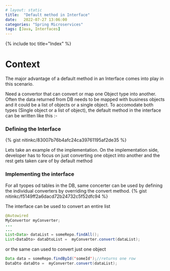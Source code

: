 ```yaml
---
# layout: static
title:  "Default method in Interface"
date:   2022-07-27 13:06:00
categories: "Spring Microservices"
tags: [Java, Interfaces]
---
```


{% include toc title="Index" %}

# Context

The major advantage of a default method in an Interface comes into play in this
scenario.

Need a convertor that can convert or map one Object type into another. Often the
data returned from DB needs to be mapped with business objects and it could be a
list of objects or a single object. To accomodate both types (Single object or a
list of object), the default method in the interface can be written like this :-

### Defining the Interface

{% gist nitinkc/83007b76b4afc24ca39761195af2de35 %}

Lets take an example of the implementation. On the implementation side,
developer has to focus on just converting one object into another and the rest
gets taken care of by default method

### Implementing the interface

For all tyopes od tables in the DB, same concerter can be used by defining the
individual converters by overriding the convert method.
{% gist nitinkc/f5149ff2a6dacd72b24732c5f52dfc94 %}

The interface can be used to convert an entire list

```java
@Autowired
MyConvertor myConverter;
...
...
List<Data> dataList = someRepo.findAll();
List<DataDto> dataDtoList =  myConverter.convert(dataList);
```

or the same can used to convert just one object

```java
Data data = someRepo.findById('someId');//returns one row
DataDto dataDto =  myConverter.convert(dataList);
```